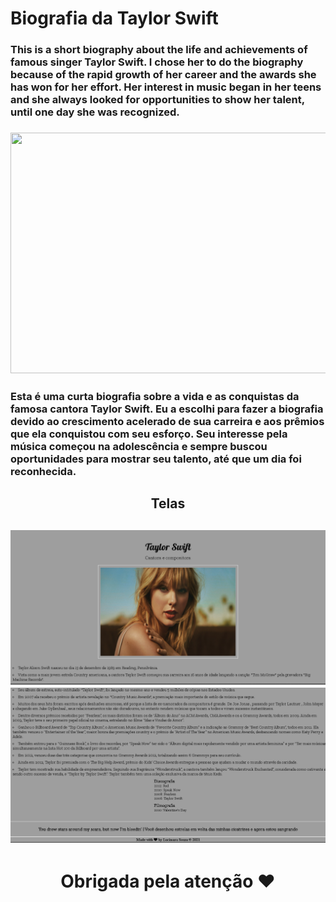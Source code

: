 <h1> Biografia da Taylor Swift </h1>

<h3> This is a short biography about the life and achievements of famous singer Taylor Swift. I chose her to do the biography because of the rapid growth of her career and the awards she has won for her effort. Her interest in music began in her teens and she always looked for opportunities to show her talent, until one day she was recognized.<h3>

<p align="center">
<img src="https://portalpopline.com.br/wp-content/uploads/2021/10/Capa-2.png" width="512px" height="385px">
</p>

<h3> Esta é uma curta biografia sobre a vida e as conquistas da famosa cantora Taylor Swift. Eu a escolhi para fazer a biografia devido ao crescimento acelerado de sua carreira e aos prêmios que ela conquistou com seu esforço. Seu interesse pela música começou na adolescência e sempre buscou oportunidades para mostrar seu talento, até que um dia foi reconhecida. </h3>

<h2 align="center"> Telas <h2>
<img src="Desafio/assets/images/tela1.png">
<img src="Desafio/assets/images/tela2.png">

<h1 align="center"> Obrigada pela atenção ❤</h1>